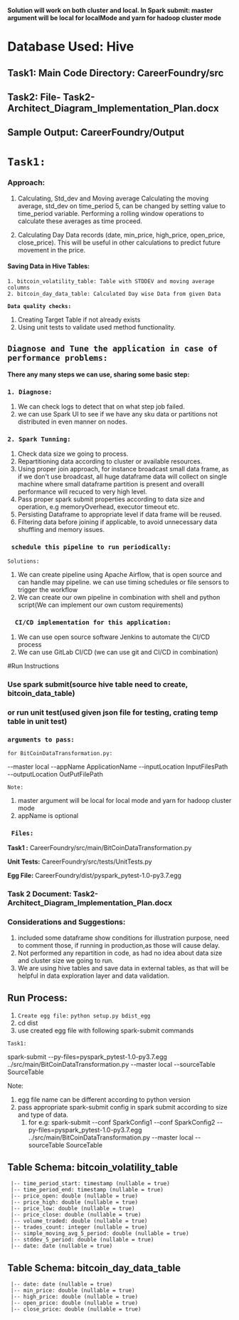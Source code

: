 **Solution will work on both cluster and local.
In Spark submit: master argument will be local for localMode and yarn for hadoop cluster mode**

# Database Used: Hive

## Task1: Main Code Directory: CareerFoundry/src
## Task2: File- Task2-Architect_Diagram_Implementation_Plan.docx

## Sample Output: CareerFoundry/Output

# **`Task1: `**

### **Approach:**
1. Calculating, Std_dev and Moving average
Calculating the moving average, std_dev on time_period 5, can be changed by setting value to time_period variable.
Performing a rolling window operations to calculate these averages as time proceed.

2. Calculating Day Data records (date, min_price, high_price, open_price, close_price). This will be useful in other calculations to predict future movement in the price.

#### Saving Data in Hive Tables: 
    1. bitcoin_volatility_table: Table with STDDEV and moving average columns
    2. bitcoin_day_data_table: Calculated Day wise Data from given Data


**`Data quality checks:`**

1. Creating Target Table if not already exists
2. Using unit tests to validate used method functionality.

## **`Diagnose and Tune the application in case of performance problems:`**

 **There any many steps we can use, sharing some basic step:** 

 ### `1. Diagnose: `
 
 1. We can check logs to detect that on what step job failed.
 2. we can use Spark UI to see if we have any sku data or partitions not distributed in even manner on nodes.
 
### ` 2. Spark Tunning: `

 1. Check data size we going to process.
 2. Repartitioning data according to cluster or available resources.
 3. Using proper join approach, for instance broadcast small data frame, as if we don't use broadcast, all huge dataframe data will collect on single machine where small dataframe partition is present and overalll performance will recuced to very high level.
 4. Pass proper spark submit properties according to data size and operation, e.g memoryOverhead, executor timeout etc.
 5. Persisting Dataframe to appropriate level if data frame will be reused.
 6. Filtering data before joining if applicable, to avoid unnecessary data shuffling and memory issues. 
 
### ` schedule this pipeline to run periodically:`

`Solutions: `

1. We can create pipeline using Apache Airflow, that is open source and can handle may pipeline. we can use timing schedules or file sensors to trigger the workflow
2. We can create our own pipeline in combination with shell and python script(We can implement our own custom requirements)

 
### `  CI/CD implementation for this application:`

1. We can use open source software Jenkins to automate the CI/CD process
2. We can use GitLab CI/CD (we can use git and CI/CD in combination)

 
#Run Instructions

### Use spark submit(source hive table need to create, bitcoin_data_table) 
### or run unit test(used given json file for testing, crating temp table in unit test)
 
### ` arguments to pass: `

 `for BitCoinDataTransformation.py:` 
 
 --master local --appName ApplicationName --inputLocation InputFilesPath --outputLocation OutPutFilePath 
 
` Note: `

 1. master argument will be local for local mode and yarn for hadoop cluster mode
 2. appName is optional
 
 
### ` Files:`

 **Task1 :** CareerFoundry/src/main/BitCoinDataTransformation.py
 
 **Unit Tests:** CareerFoundry/src/tests/UnitTests.py
 
 **Egg File:** CareerFoundry/dist/pyspark_pytest-1.0-py3.7.egg
 
 ### Task 2 Document: Task2-Architect_Diagram_Implementation_Plan.docx
 
 ### Considerations and Suggestions:
 
  1. included some dataframe show conditions for illustration purpose, need to comment those, if running in production,as those will cause delay.
  2. Not performed any repartition in code, as had no idea about data size and cluster size we going to run.
  3. We are using hive tables and save data in external tables, as that will be helpful in data exploration layer and data validation.
  
 ## Run Process:
 
 1. `Create egg file:` `python setup.py bdist_egg`
 2. cd dist
 3. use created egg file with following spark-submit commands 
 
`Task1:`
 
 spark-submit --py-files=pyspark_pytest-1.0-py3.7.egg ../src/main/BitCoinDataTransformation.py --master local --sourceTable SourceTable
 
  Note: 
  
  1. egg file name can be different according to python version
  2. pass appropriate spark-submit config in spark submit according to size and type of data.
        1. for e.g:  spark-submit --conf SparkConfig1 --conf SparkConfig2 --py-files=pyspark_pytest-1.0-py3.7.egg ../src/main/BitCoinDataTransformation.py --master local --sourceTable SourceTable
        
 ## Table Schema: bitcoin_volatility_table 
     |-- time_period_start: timestamp (nullable = true)
     |-- time_period_end: timestamp (nullable = true)
     |-- price_open: double (nullable = true)
     |-- price_high: double (nullable = true)
     |-- price_low: double (nullable = true)
     |-- price_close: double (nullable = true)
     |-- volume_traded: double (nullable = true)
     |-- trades_count: integer (nullable = true)
     |-- simple_moving_avg_5_period: double (nullable = true)
     |-- stddev_5_period: double (nullable = true)
     |-- date: date (nullable = true)
 
 ## Table Schema: bitcoin_day_data_table 
     |-- date: date (nullable = true)
     |-- min_price: double (nullable = true)
     |-- high_price: double (nullable = true)
     |-- open_price: double (nullable = true)
     |-- close_price: double (nullable = true)

  
  
  
 